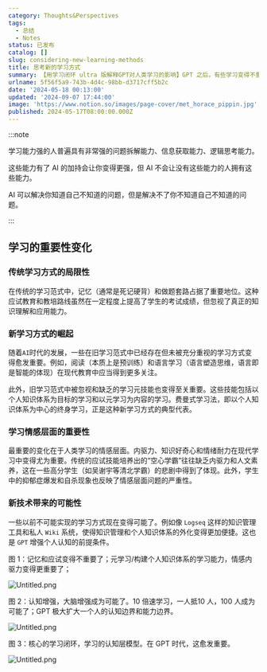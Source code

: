 ```yaml
---
category: Thoughts&Perspectives
tags:
  - 总结
  - Notes
status: 已发布
catalog: []
slug: considering-new-learning-methods
title: 思考新的学习方式
summary: 【用学习闭环 ultra 版解释GPT对人类学习的影响】GPT 之后，有些学习变得不重要了，有些学习变得更重要了，有些学习从不可能变成可能了。
urlname: 5f56f5a9-743b-4d4c-98bb-d3717cff5b2c
date: '2024-05-18 00:13:00'
updated: '2024-09-07 17:44:00'
image: 'https://www.notion.so/images/page-cover/met_horace_pippin.jpg'
published: 2024-05-17T08:00:00.000Z
---
```


:::note


学习能力强的人普遍具有非常强的问题拆解能力、信息获取能力、逻辑思考能力。


这些能力有了 AI 的加持会让你变得更强，但 AI 不会让没有这些能力的人拥有这些能力。


AI 可以解决你知道自己不知道的问题，但是解决不了你不知道自己不知道的问题。


:::


## 学习的重要性变化


### 传统学习方式的局限性


在传统的学习范式中，记忆（通常是死记硬背）和做题套路占据了重要地位。这种应试教育和教培路线虽然在一定程度上提高了学生的考试成绩，但忽视了真正的知识理解和应用能力。


### 新学习方式的崛起


随着`AI`时代的发展，一些在旧学习范式中已经存在但未被充分重视的学习方式变得愈发重要。例如，阅读（本质上是预训练）和语言学习（语言塑造思维，语言即是智能的体现）在现代教育中应当得到更多关注。


此外，旧学习范式中被忽视和缺乏的学习元技能也变得至关重要。这些技能包括以个人知识体系为目标的学习和以元学习为内容的学习。费曼式学习法，即以个人知识体系为中心的终身学习，正是这种新学习方式的典型代表。


### 学习情感层面的重要性


最重要的变化在于人类学习的情感层面。内驱力、知识好奇心和情绪耐力在现代学习中变得尤为重要。传统的应试技能培养出的“空心学霸”往往缺乏内驱力和人文素养，这在一些高分学生（如吴谢宇等清北学霸）的悲剧中得到了体现。此外，学生中的抑郁症爆发和自杀现象也反映了情感层面问题的严重性。


### 新技术带来的可能性


一些以前不可能实现的学习方式现在变得可能了。例如像 `Logseq` 这样的知识管理工具和私人 `Wiki` 系统，使得知识管理和个人知识体系的外化变得更加便捷。这也是 `GPT` 增强个人认知的前提条件。


图 1：记忆和应试变得不重要了；元学习/构建个人知识体系的学习能力，情感内驱力变得更重要了；


![Untitled.png](https://prod-files-secure.s3.us-west-2.amazonaws.com/5d24fe63-e567-4804-86f9-9fdc62e13082/a8319b77-00b3-43d9-9f99-e58187f20cfe/Untitled.png?X-Amz-Algorithm=AWS4-HMAC-SHA256&X-Amz-Content-Sha256=UNSIGNED-PAYLOAD&X-Amz-Credential=ASIAZI2LB466WZWIFIGU%2F20250326%2Fus-west-2%2Fs3%2Faws4_request&X-Amz-Date=20250326T213350Z&X-Amz-Expires=3600&X-Amz-Security-Token=IQoJb3JpZ2luX2VjEM3%2F%2F%2F%2F%2F%2F%2F%2F%2F%2FwEaCXVzLXdlc3QtMiJIMEYCIQC2ZE4f6OwtgIHByu%2BLS%2BtonKmJJm9bpJ9LawM3fHEahQIhAKAUnH8d6BUuk3R6ttzqCtr5YwbJcpFxJYBj9yQoyIsSKv8DCDYQABoMNjM3NDIzMTgzODA1IgwzFIVOBNLPg7AnePoq3APxOytjpFYB7O59NiOLCpeKcbFZdU6Lob70FYZUQtBIGj3JqG6344%2FAwHKnsWzasjtMoqKL%2FmdwFwZqkHBZqk8S4TNvAnDF908qt8mclpUAdM086Q6AT7oeESvQNAqvc0h%2FUmdlYHdZB0o%2B2cDBTDNmYoov6pa12Jv73rvjzlOelfuNS0QAl3g8uYyHJ8%2BC1QrXySJwKdAg6F8URgpof0Njpc6NTZWmlxcoLOI%2B7ljKgqKBczME5m8pdqkAGRg28fnSvPdf36ikYPgByi4b5H3AAETyOcs6EAugW2Q4adWVqxYjjh1coXoNK5xcgnHBKrhQ0mu2VRZcnosyYOa7pRg9ymtT%2B4l7vZgIE8%2BHmKRGTAU3qUJUNNtlgUPFziCbUN0Sn59QmcBDtgIvOgkKfkSA2yu9xd%2FQE4M7BkDAT5OTj8kGbNIdgjd8Gi2eiHLMux%2Bt1qEPM7Bk2m8COj7pGCHMHvtNTepkHxiA%2F%2BOpjI05et1bIpXrGbbUebPcLgNagviyhYqN4yreBQVbfYSnJgBGzmPxoZyBWedBSqX1yaN03dNbGywa0MhbyKqMPWrFKdsa5mGk81jsPdHxgD%2FFwDF0Py6jbt9oZScf6s0dMLOzniwE7RiR06wCKOoiOTDV0ZG%2FBjqkAflQsJ%2BSWL8DnhBEKOkRVoooCZAq6FYqt4PDHau3xK%2BCXLV0nafRvEzNt2baTdsq59HT7oFV45fkbBshpLjoRK0Q4w30W8OBdMyjfZl9pwqKai9zGCv%2FmaXrBRCvua5QABrl438BqpzKtXakOLFXrFOCXoFtiHEehZd%2F5vAwlxPlV3olNNA%2FPtAJn7tzhoqb4bqtf%2FtPdW4lcAfkw9ggGFOYj6xx&X-Amz-Signature=20d90cbcf463de48ab68b912e0174d9dfd2118f0c1b6f57869d3aeaf731d0249&X-Amz-SignedHeaders=host&x-id=GetObject)


图 2：认知增强，大脑增强成为可能了。10 倍速学习，一人抵10 人，100 人成为可能了；GPT 极大扩大一个人的认知边界和能力边界。


![Untitled.png](https://prod-files-secure.s3.us-west-2.amazonaws.com/5d24fe63-e567-4804-86f9-9fdc62e13082/e195b372-4d2b-479c-9e75-1be4e2c1412e/Untitled.png?X-Amz-Algorithm=AWS4-HMAC-SHA256&X-Amz-Content-Sha256=UNSIGNED-PAYLOAD&X-Amz-Credential=ASIAZI2LB466WZWIFIGU%2F20250326%2Fus-west-2%2Fs3%2Faws4_request&X-Amz-Date=20250326T213350Z&X-Amz-Expires=3600&X-Amz-Security-Token=IQoJb3JpZ2luX2VjEM3%2F%2F%2F%2F%2F%2F%2F%2F%2F%2FwEaCXVzLXdlc3QtMiJIMEYCIQC2ZE4f6OwtgIHByu%2BLS%2BtonKmJJm9bpJ9LawM3fHEahQIhAKAUnH8d6BUuk3R6ttzqCtr5YwbJcpFxJYBj9yQoyIsSKv8DCDYQABoMNjM3NDIzMTgzODA1IgwzFIVOBNLPg7AnePoq3APxOytjpFYB7O59NiOLCpeKcbFZdU6Lob70FYZUQtBIGj3JqG6344%2FAwHKnsWzasjtMoqKL%2FmdwFwZqkHBZqk8S4TNvAnDF908qt8mclpUAdM086Q6AT7oeESvQNAqvc0h%2FUmdlYHdZB0o%2B2cDBTDNmYoov6pa12Jv73rvjzlOelfuNS0QAl3g8uYyHJ8%2BC1QrXySJwKdAg6F8URgpof0Njpc6NTZWmlxcoLOI%2B7ljKgqKBczME5m8pdqkAGRg28fnSvPdf36ikYPgByi4b5H3AAETyOcs6EAugW2Q4adWVqxYjjh1coXoNK5xcgnHBKrhQ0mu2VRZcnosyYOa7pRg9ymtT%2B4l7vZgIE8%2BHmKRGTAU3qUJUNNtlgUPFziCbUN0Sn59QmcBDtgIvOgkKfkSA2yu9xd%2FQE4M7BkDAT5OTj8kGbNIdgjd8Gi2eiHLMux%2Bt1qEPM7Bk2m8COj7pGCHMHvtNTepkHxiA%2F%2BOpjI05et1bIpXrGbbUebPcLgNagviyhYqN4yreBQVbfYSnJgBGzmPxoZyBWedBSqX1yaN03dNbGywa0MhbyKqMPWrFKdsa5mGk81jsPdHxgD%2FFwDF0Py6jbt9oZScf6s0dMLOzniwE7RiR06wCKOoiOTDV0ZG%2FBjqkAflQsJ%2BSWL8DnhBEKOkRVoooCZAq6FYqt4PDHau3xK%2BCXLV0nafRvEzNt2baTdsq59HT7oFV45fkbBshpLjoRK0Q4w30W8OBdMyjfZl9pwqKai9zGCv%2FmaXrBRCvua5QABrl438BqpzKtXakOLFXrFOCXoFtiHEehZd%2F5vAwlxPlV3olNNA%2FPtAJn7tzhoqb4bqtf%2FtPdW4lcAfkw9ggGFOYj6xx&X-Amz-Signature=9925f172136408bea6ff963f037defd0310a6dbe431a2652a37fb72bca3cdc9e&X-Amz-SignedHeaders=host&x-id=GetObject)


图 3：核心的学习闭环，学习的认知层模型。在 GPT 时代，这愈发重要。


![Untitled.png](https://prod-files-secure.s3.us-west-2.amazonaws.com/5d24fe63-e567-4804-86f9-9fdc62e13082/57f2a38d-97b9-407e-baa1-8fecb8348e87/Untitled.png?X-Amz-Algorithm=AWS4-HMAC-SHA256&X-Amz-Content-Sha256=UNSIGNED-PAYLOAD&X-Amz-Credential=ASIAZI2LB466WZWIFIGU%2F20250326%2Fus-west-2%2Fs3%2Faws4_request&X-Amz-Date=20250326T213350Z&X-Amz-Expires=3600&X-Amz-Security-Token=IQoJb3JpZ2luX2VjEM3%2F%2F%2F%2F%2F%2F%2F%2F%2F%2FwEaCXVzLXdlc3QtMiJIMEYCIQC2ZE4f6OwtgIHByu%2BLS%2BtonKmJJm9bpJ9LawM3fHEahQIhAKAUnH8d6BUuk3R6ttzqCtr5YwbJcpFxJYBj9yQoyIsSKv8DCDYQABoMNjM3NDIzMTgzODA1IgwzFIVOBNLPg7AnePoq3APxOytjpFYB7O59NiOLCpeKcbFZdU6Lob70FYZUQtBIGj3JqG6344%2FAwHKnsWzasjtMoqKL%2FmdwFwZqkHBZqk8S4TNvAnDF908qt8mclpUAdM086Q6AT7oeESvQNAqvc0h%2FUmdlYHdZB0o%2B2cDBTDNmYoov6pa12Jv73rvjzlOelfuNS0QAl3g8uYyHJ8%2BC1QrXySJwKdAg6F8URgpof0Njpc6NTZWmlxcoLOI%2B7ljKgqKBczME5m8pdqkAGRg28fnSvPdf36ikYPgByi4b5H3AAETyOcs6EAugW2Q4adWVqxYjjh1coXoNK5xcgnHBKrhQ0mu2VRZcnosyYOa7pRg9ymtT%2B4l7vZgIE8%2BHmKRGTAU3qUJUNNtlgUPFziCbUN0Sn59QmcBDtgIvOgkKfkSA2yu9xd%2FQE4M7BkDAT5OTj8kGbNIdgjd8Gi2eiHLMux%2Bt1qEPM7Bk2m8COj7pGCHMHvtNTepkHxiA%2F%2BOpjI05et1bIpXrGbbUebPcLgNagviyhYqN4yreBQVbfYSnJgBGzmPxoZyBWedBSqX1yaN03dNbGywa0MhbyKqMPWrFKdsa5mGk81jsPdHxgD%2FFwDF0Py6jbt9oZScf6s0dMLOzniwE7RiR06wCKOoiOTDV0ZG%2FBjqkAflQsJ%2BSWL8DnhBEKOkRVoooCZAq6FYqt4PDHau3xK%2BCXLV0nafRvEzNt2baTdsq59HT7oFV45fkbBshpLjoRK0Q4w30W8OBdMyjfZl9pwqKai9zGCv%2FmaXrBRCvua5QABrl438BqpzKtXakOLFXrFOCXoFtiHEehZd%2F5vAwlxPlV3olNNA%2FPtAJn7tzhoqb4bqtf%2FtPdW4lcAfkw9ggGFOYj6xx&X-Amz-Signature=26ba0f5d7b569aad957b05866e9b47490373981e3777d0614770af04810469e4&X-Amz-SignedHeaders=host&x-id=GetObject)

